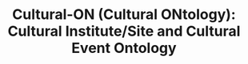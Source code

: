 ---
schema: default
title: >-
  Cultural-ON (Cultural ONtology): Cultural Institute/Site and Cultural Event
  Ontology
notes: >-
  The ontology aims at modelling the data on cultural institutes or sites such
  as data regarding the agents that play a specific role on cultural institutes
  or sites, the sites themselves, the contact points, all multimedia files which
  describe the cultural institute or site and any other information useful to
  the public in order to access the institute or site. Moreover, the ontology
  represents events that can take place in specific cultural institutes or sites
organization: DataScientia Foundation
resources:
  - name: CIS.UAN.owl
    url: >-
      http://git.knowdive.disi.unitn.it:8080/knowledge/LiveKnowledge/SREP/culture/raw/master/CIS.UAN.owl
    format: owl
    description: >-
      The ontology aims at modelling the data on cultural institutes or sites
      such as data regarding the agents that play a specific role on cultural
      institutes or sites, the sites themselves, the contact points, all
      multimedia files which describe the cultural institute or site and any
      other information useful to the public in order to access the institute or
      site. Moreover, the ontology represents events that can take place in
      specific cultural institutes or sites
    license: Creative Commons
    status: Unannotated
    byteSize: '236.881 '
    issued: '2016-03-30'
    language: 'en, it'
    modified: '17 December 2020, 01:30 (UTC+01:00)'
    OntologyEngineeringTool: Protégé
    ontologyLanguage: owl
    ontologySyntax: rdf
    example: Unknown
    ReferenceLKRepository: SREP
    referenceOntology: Unknown
    referenceDatasets: Unknown
distribution: cis-owl
keyword: Culture
publisher: Ministero dei Beni e delle Attività Culturali e il Turismo (MIBACT)
category:
  - Upper-Level
versionNotes: Unknown
landingPage: 'http://dati.beniculturali.it/lodview/cis/.html'
accessRigths: Public
creator: >-
  Ministero dei Beni e delle Attività Culturali e il Turismo (MIBACT), Aldo
  Gangemi, Andrea Nuzzolese, Giorgia Lodi, Silvio Peroni, Valentina Presutti,
  Chiara Veninata, Annarita Orsini, Luigi Asprino
hasVersion: Unknown
isVersionOf: Unknown
issued: '2016-03-30'
modified: '17 December 2020, 01:30 (UTC+01:00)'
language: 'en, it'
provenance: >-
  (2017-07-31) Pierre-Yves Vandenbussche: This vocabulary describes data on
  cultural institutes, their agents, multimedia files, events. Provenance from:
  LOV
page: 'http://dati.beniculturali.it/cultural-ON/cultural-ON.owl'
wasGeneratedBy: Unknown
versionInfo: version v2-0
formalityLevel: Teleontology
OntologyEngineeringMethodology: Unknown
acronym: cis
CompetencyQuestion: Unknown
preferredNamespacePrefix: cis
toDoList: To completely annotate.
namespacesGenerated: Unknown
namespacesReused: Unknown
datasetLevel: Knowledge Level(L3-4)
spatialExtent: Unknown
temporalExtent: Unknown
---